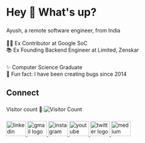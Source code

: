 <h1 align="left">Hey 👋 What's up?</h1>

###

<p align="left">Ayush, a remote software engineer, from India<br><br>👨‍💻 Ex Contributor at Google SoC <br>📚 Ex Founding Backend Engineer at Limited, Zenskar</p>

###

<p align="left">✨ Computer Science Graduate <br>🎲 Fun fact: I have been creating bugs since 2014</p>

###

<h2 align="left">Connect</h2>

###

<div align="left" style="display: inline-flex; align-items: center;">
  <h> Visitor count 👀: </h>
  <img src="https://profile-counter.glitch.me/ayushr1/count.svg?" alt="Visitor Count" />
</div>

###

<div align="left">
  <a href="https://www.linkedin.com/in/ayushr1/" target="_blank">
    <img src="https://raw.githubusercontent.com/maurodesouza/profile-readme-generator/master/src/assets/icons/social/linkedin/default.svg" width="52" height="40" alt="linkedin logo"  />
  </a>
  <a href="mailto:ayushr1.cse@gmail.com" target="_blank">
    <img src="https://raw.githubusercontent.com/maurodesouza/profile-readme-generator/master/src/assets/icons/social/gmail/default.svg" width="52" height="40" alt="gmail logo"  />
  </a>
  <a href="https://www.instagram.com/ayushr1_ig/" target="_blank">
    <img src="https://raw.githubusercontent.com/maurodesouza/profile-readme-generator/master/src/assets/icons/social/instagram/default.svg" width="52" height="40" alt="instagram logo"  />
  </a>
  <a href="https://www.youtube.com/@ayushr1" target="_blank">
    <img src="https://raw.githubusercontent.com/maurodesouza/profile-readme-generator/master/src/assets/icons/social/youtube/default.svg" width="52" height="40" alt="youtube logo"  />
  </a>
  <a href="https://twitter.com/ayushr1_tw" target="_blank">
    <img src="https://raw.githubusercontent.com/maurodesouza/profile-readme-generator/master/src/assets/icons/social/twitter/default.svg" width="52" height="40" alt="twitter logo"  />
  </a>
  <a href="https://medium.com/@ayushr1" target="_blank">
    <img src="https://raw.githubusercontent.com/maurodesouza/profile-readme-generator/master/src/assets/icons/social/medium/default.svg" width="52" height="40" alt="medium logo"  />
  </a>
</div>

###
